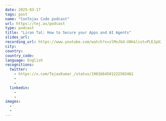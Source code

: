 ```yaml
---
date: 2025-03-17
tags: post
name: "ConTejas Code podcast"
url: https://tej.as/podcast
type: podcast
title: "Liran Tal: How to Secure your Apps and AI Agents"
slides_url:
recording_url: https://www.youtube.com/watch?v=zlMnJGd-U0k&list=PLEJpU2pV0Lie1VWU1unMg_7FRQ1gqFmAZ&index=1
city: 
country: 
country_code: 
language: English
recognitions:
  twitter:
    - https://x.com/TejasKumar_/status/1901664501222502461
    - 
    - 
  linkedin:
    - 
    - 
images:
  - 
  - 
---
```

